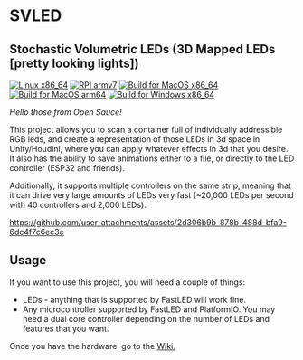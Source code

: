 # SVLED
## Stochastic Volumetric LEDs (3D Mapped LEDs [pretty looking lights])
[![Linux x86_64](https://github.com/timothyhay256/Stochastic-Volumetric-LED-Display/actions/workflows/rust-linux.yml/badge.svg)](https://github.com/timothyhay256/Stochastic-Volumetric-LED-Display/actions/workflows/rust-linux.yml) [![RPI armv7](https://github.com/timothyhay256/Stochastic-Volumetric-LED-Display/actions/workflows/rust-raspbian.yml/badge.svg)](https://github.com/timothyhay256/Stochastic-Volumetric-LED-Display/actions/workflows/rust-raspbian.yml) [![Build for MacOS x86_64](https://github.com/timothyhay256/Stochastic-Volumetric-LED-Display/actions/workflows/rust-macos.yml/badge.svg)](https://github.com/timothyhay256/Stochastic-Volumetric-LED-Display/actions/workflows/rust-macos.yml) [![Build for MacOS arm64](https://github.com/timothyhay256/Stochastic-Volumetric-LED-Display/actions/workflows/rust-macos-apple-silicon.yml/badge.svg)](https://github.com/timothyhay256/Stochastic-Volumetric-LED-Display/actions/workflows/rust-macos-apple-silicon.yml) [![Build for Windows x86_64](https://github.com/timothyhay256/Stochastic-Volumetric-LED-Display/actions/workflows/rust-windows.yml/badge.svg)](https://github.com/timothyhay256/Stochastic-Volumetric-LED-Display/actions/workflows/rust-windows.yml)  

*Hello those from Open Sauce!*

This project allows you to scan a container full of individually addressible RGB leds, and create a representation of those LEDs in 3d space in Unity/Houdini, where you can apply whatever effects in 3d that you desire.  
It also has the ability to save animations either to a file, or directly to the LED controller (ESP32 and friends). 

Additionally, it supports multiple controllers on the same strip, meaning that it can drive very large amounts of LEDs very fast (~20,000 LEDs per second with 40 controllers and 2,000 LEDs).  

https://github.com/user-attachments/assets/2d306b9b-878b-488d-bfa9-6dc4f7c6ec3e

## Usage

If you want to use this project, you will need a couple of things:
 - LEDs - anything that is supported by FastLED will work fine.
 - Any microcontroller supported by FastLED and PlatformIO. You may need a dual core controller depending on the number of LEDs and features that you want.  
 
Once you have the hardware, go to the [Wiki.](https://github.com/timothyhay256/Stochastic-volumetric-LED-display/wiki/Setting-up-LEDs)  
